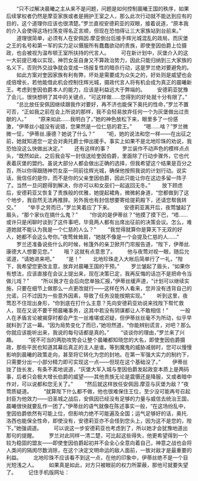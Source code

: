 　　“只不过解决晨曦之主从来不是问题，问题是如何控制晨曦王国的秩序，如果后续掌权者仍然是摩亚家族或者是拥护王室之人，那么此次行动就不能达到应有的目的，这个道理你应该也很清楚。”罗兰直视安德莉亚的双眼，接着说道，“原本我的介入会使得这场扫荡变得名正言顺，但现在恐怕得让三大家族站到台前来。”
　　道理很简单，必须有人在安佩因.摩亚倒台后接手辉光城混乱的政局，而灰堡之王的名号和第一军的实力足以慑服所有蠢蠢欲动的贵族，即使奎因伯爵上位摄政，也会被视为温布顿王室所扶持的代言人。
　　可在新计划中，灰堡介入的这一大前提已难以实现，神罚女巫自身又不算政治势力，因此只能归纳到三大家族的名义下，否则外交战争就会变成一场报复性的暗杀行动，这是罗兰绝对要避免的。
　　如此方案对奎因家族有利有弊，坏处是需要成为众矢之的，好处则是威望也会成倍增长，若他能借此机会控制住辉光城，摄政代言人将有机会成为真正的晨曦新王。考虑到奎因伯爵本人的能力，应该是利益远大于弊端的。
　　安德莉亚犹豫了会儿，很快想明了其中的关键点，“可这样做……您得到的好处就十分有限了。”
　　“总比放任安佩因继续跟我作对要好，再不济也能保下奥托的性命，”罗兰不置可否，“正如我之前在会上所说的那样，我不会轻易放弃任何一个为灰堡做出过贡献的人。”
　　“原来如此……我明白了，”她的神色放松下来，眼里多了一份感激，“伊蒂丝小姐没有说错，您果然是一位仁慈的君王。”
　　“嗯……啥？”罗兰微微一怔，“伊蒂丝.康德？她说了什么？”
　　“呃，她的说法和您一样——在出征之前，她就知道您一定会对奥托爵士伸出援手。事实上如果不是北地珍珠的劝说，我恐怕没这么快做出决定。”
　　还有这样的事？
　　罗兰装作不动声色的模样点点头，“既然如此，之后我会写一封信送给奎因伯爵，里面除了行动步骤外，它也代表着灰堡的盟约。虽说大部分人都会做出正确的选择，但我希望这个结果是百分之百，所以你得跟随神罚女巫一同前往辉光城，确保他按照我说的计划行动。说实话，我信任的是你，而不是你的父亲奎因伯爵，因此只能让你在这边多留一阵子了。当然一旦问题得到解决，你亦可以和女巫们一起返回无冬。”
　　放下顾虑后，安德莉亚又恢复了贵族般的优雅，她提起裙角，微微躬身道，“您都做到了这个地步，我自然无法再推辞。另外我也有封信想要寄给提莉殿下，还请您帮我转交。”
　　“举手之劳而已，”罗兰笑着应了下来。
　　安德莉亚离开后，夜莺皱起了眉头，“那个家伙在搞什么鬼？”
　　“你说的是伊蒂丝？”他摸了摸下巴，“唔……或许只是闲聊时谈到了这件事吧，毕竟两人都有出席出征前的决策会议。怎么，难道她就不能认为我是一个仁慈的人么？”
　　“我觉得就算你是算天下无双的好人，她都不会这么夸你。”夜莺耸耸肩，“她就不像是一个会提及仁慈的人……”
　　罗兰还准备说些什么的时候，帐篷外的亲卫掀开门帘报告道，“陛下，伊蒂丝.康德大人想要见您。”
　　哦？这就有点意思了。
　　他与夜莺对视一眼，随后允诺道，“请她进来吧。”
　　“是！”
　　北地珍珠走入大帐后简单行了一礼，“陛下，我希望您更改主意，放弃对晨曦王国的干预。”
　　罗兰皱起了眉头，“如果你有想法，应该直接在会议上提出来，现在决策已定，我再反悔的话岂不是把命令当做儿戏？”
　　“所以我才在会后向您单独汇报，”伊蒂丝缓声道，“计划可以继续实施，只要在细节上做那么一点更改就行——这样在外人看来，您并没有违背自己的允诺，只不过因为一些意外因素，导致了任务没能按期实现。”
　　听到这里，夜莺忍不住现出身形，“你到底在打什么主意？先向安德莉亚劝说来找陛下帮忙救人，现在又说不要干预晨曦事务，这其中若没有阴谋都让人不敢相信！”
　　一般人在矛盾言论被揭穿时都会产生一丝难堪或迟疑，但伊蒂丝丝毫不为所动，似乎早就料到了这一幕。“因为局势变化了而已，”她坦然道，“你能辨别谎言，对吧？那么你就应该能听出来，我说的每句话都是真的。”
　　“谈谈你的理由，”罗兰来了兴趣。
　　“锐不可当的两肋攻势会让整个晨曦都知晓您的大名，即使奎因伯爵摄政，那些平民也知道其幕后真正的主人是谁。等到魔鬼的威胁减弱时，您可以慢慢影响到晨曦的政策走向，甚至将它转化为您的封地。在第一军强大实力的制约下，只需要分出一小部分精力即可实现这一点——但现在这个基础没了。”
　　伊蒂丝拢了拢长发，有条不紊地说道，“灰堡大军入城与奎因伯爵发起政变本质上是两码事，后者只会极大增长伯爵的威望——其他贵族无论是震慑还是降服，又或者暗中作对，可以说都和您无关了。”
　　“然后就这样放任安佩因.摩亚与灰堡为敌？”夜莺质疑道。
　　“就算陛下什么都不做，他也很难保住王位，至少没可能再号召起封臣为他效力——旧圣城之战后，安佩因已经没有足够的力量与威信去统治王国，晨曦很快就要乱作一团了。”伊蒂丝的语气就像在陈述事实一般，“在这场纷乱中，奎因伯爵依然有可能上位，但影响力绝不可能遍及全国；运气足够好的话，奥托.洛西也能保全性命，即使没有，安德莉亚亦不会怪到您头上，因为这不是您的，陛下。”她强调道。
　　可以说这一步安德莉亚也考虑到了，所以她才会犹豫地道出那句的提醒。
　　罗兰对此同样一清二楚，可比起这些得失，他更希望得到一个较为稳固的盟友——即使奎因伯爵起初并不会全心全意向着自己，神意之战也会将人类间的隔阂尽数消除，在这个决定文明命运的敌人面前，一致对敌才是最重要的利益。
　　北地珍珠不应该看不到这一点，在他的印象中，伊蒂丝绝不是一个目光短浅之人。
　　如果真是如此，对方只被眼前的权力所蒙蔽，那他可就要失望了。
　　记住手机版网址：